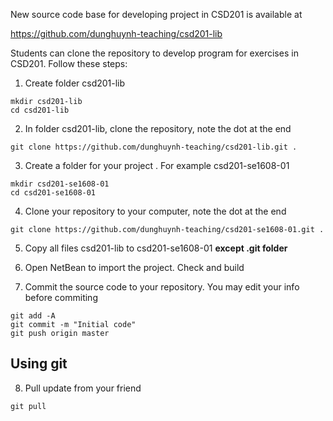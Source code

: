New source code base for developing project in CSD201 is available at

https://github.com/dunghuynh-teaching/csd201-lib

Students can clone the repository to develop program for exercises in CSD201. Follow these steps:

1. Create folder csd201-lib
```
mkdir csd201-lib
cd csd201-lib
```

2. In folder csd201-lib,  clone the repository, note the dot at the end
```
git clone https://github.com/dunghuynh-teaching/csd201-lib.git .
```

3. Create a folder for your project . For example csd201-se1608-01
```
mkdir csd201-se1608-01
cd csd201-se1608-01
```

4. Clone your repository to your computer, note the dot at the end
```
git clone https://github.com/dunghuynh-teaching/csd201-se1608-01.git .
```

5. Copy all files csd201-lib to csd201-se1608-01 **except .git folder** 


6. Open NetBean to import the project. Check and build 

7. Commit the source code to your repository. You may edit your info before commiting
```
git add -A 
git commit -m "Initial code"
git push origin master
```

## Using git 

8. Pull update from your friend

```
git pull
```



